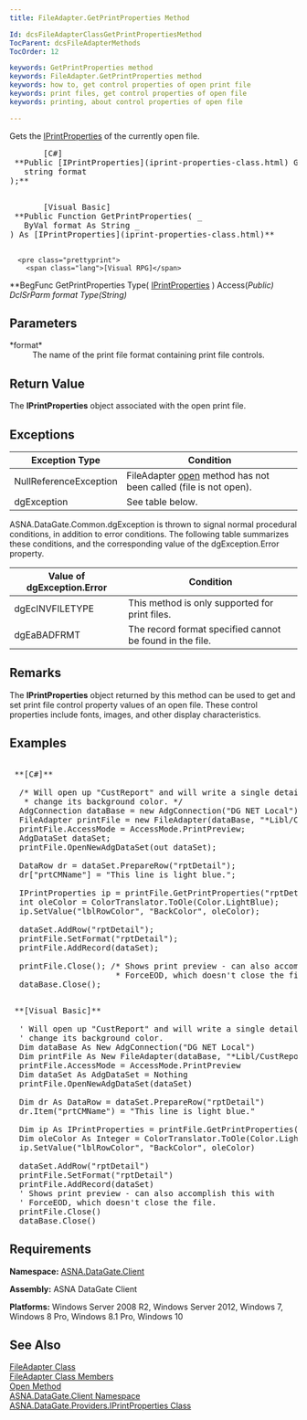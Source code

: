 ```yaml
---
title: FileAdapter.GetPrintProperties Method

Id: dcsFileAdapterClassGetPrintPropertiesMethod
TocParent: dcsFileAdapterMethods
TocOrder: 12

keywords: GetPrintProperties method
keywords: FileAdapter.GetPrintProperties method
keywords: how to, get control properties of open print file
keywords: print files, get control properties of open file
keywords: printing, about control properties of open file

---
```


Gets the [IPrintProperties](iprint-properties-class.html) of the currently open file.
<pre>       <span class="lang">[C#]</span>
 **Public [IPrintProperties](iprint-properties-class.html) GetPrintProperties(
   string format
);** 
      </pre>
<pre>       <span class="lang">[Visual Basic] </span>
 **Public Function GetPrintProperties( _
   ByVal format As String _
) As [IPrintProperties](iprint-properties-class.html)** 
      </pre>
      <pre class="prettyprint">
        <span class="lang">[Visual RPG]</span>
 **BegFunc GetPrintProperties Type( [IPrintProperties](iprint-properties-class.html) ) Access(*Public)
   DclSrParm format Type(*String)** 
      </pre>

## Parameters

<dl>
        <dt>
 *format* 
        </dt>
        <dd>The name of the print file format containing print file controls.
					</dd>
</dl>

## Return Value

The **IPrintProperties** object associated with the open print file.
## Exceptions



| Exception Type | Condition |
| ---- | ---- |
| NullReferenceException | FileAdapter [open](file-adapter-class-open-method.html) method has not been called (file is not open). |
| dgException | See table below. |



ASNA.DataGate.Common.dgException is thrown to signal normal procedural conditions, in addition to error conditions. The following table summarizes these conditions, and the corresponding value of the dgException.Error property.
<br />



| Value of dgException.Error | Condition |
| ---- | ---- |
| dgEcINVFILETYPE | This method is only supported for print files. |
| dgEaBADFRMT | The record format specified cannot be found in the file. |



## Remarks

The **IPrintProperties** object returned by this method can be used to get and set print file control property values of an open file. These control properties include fonts, images, and other display characteristics.
## Examples

<pre>        <span class="lang">
 **[C#]** 
        </span>
  /* Will open up "CustReport" and will write a single detail, and
   * change its background color. */
  AdgConnection dataBase = new AdgConnection("DG NET Local");
  FileAdapter printFile = new FileAdapter(dataBase, "*Libl/CustReport", "*First");
  printFile.AccessMode = AccessMode.PrintPreview;
  AdgDataSet dataSet;
  printFile.OpenNewAdgDataSet(out dataSet);

  DataRow dr = dataSet.PrepareRow("rptDetail");
  dr["prtCMName"] = "This line is light blue.";

  IPrintProperties ip = printFile.GetPrintProperties("rptDetail");
  int oleColor = ColorTranslator.ToOle(Color.LightBlue);
  ip.SetValue("lblRowColor", "BackColor", oleColor);

  dataSet.AddRow("rptDetail");
  printFile.SetFormat("rptDetail");
  printFile.AddRecord(dataSet);

  printFile.Close(); /* Shows print preview - can also accomplish this with
                      * ForceEOD, which doesn't close the file. */
  dataBase.Close();</pre>
<pre>        <span class="lang">
 **[Visual Basic]** 
        </span>
  ' Will open up "CustReport" and will write a single detail, and
  ' change its background color. 
  Dim dataBase As New AdgConnection("DG NET Local")
  Dim printFile As New FileAdapter(dataBase, "*Libl/CustReport", "*First")
  printFile.AccessMode = AccessMode.PrintPreview
  Dim dataSet As AdgDataSet = Nothing
  printFile.OpenNewAdgDataSet(dataSet)

  Dim dr As DataRow = dataSet.PrepareRow("rptDetail")
  dr.Item("prtCMName") = "This line is light blue."

  Dim ip As IPrintProperties = printFile.GetPrintProperties("rptDetail")
  Dim oleColor As Integer = ColorTranslator.ToOle(Color.LightBlue)
  ip.SetValue("lblRowColor", "BackColor", oleColor)

  dataSet.AddRow("rptDetail")
  printFile.SetFormat("rptDetail")
  printFile.AddRecord(dataSet)
  ' Shows print preview - can also accomplish this with
  ' ForceEOD, which doesn't close the file. 
  printFile.Close()
  dataBase.Close()</pre>

## Requirements

**Namespace:** [ASNA.DataGate.Client](datagate-client-namespace.html) 

**Assembly:** ASNA DataGate Client

**Platforms:** Windows Server 2008 R2, Windows Server 2012, Windows 7, Windows 8 Pro, Windows 8.1 Pro, Windows 10
## See Also


[FileAdapter Class](file-adapter-class.html)
      <br />
[FileAdapter Class Members](file-adapter-members.html)
      <br />
[Open Method](file-adapter-class-open-method.html)
      <br />
[ASNA.DataGate.Client Namespace](datagate-client-namespace.html)
      <br />
      [ASNA.DataGate.Providers.IPrintProperties 
					Class](iprint-properties-class.html)

